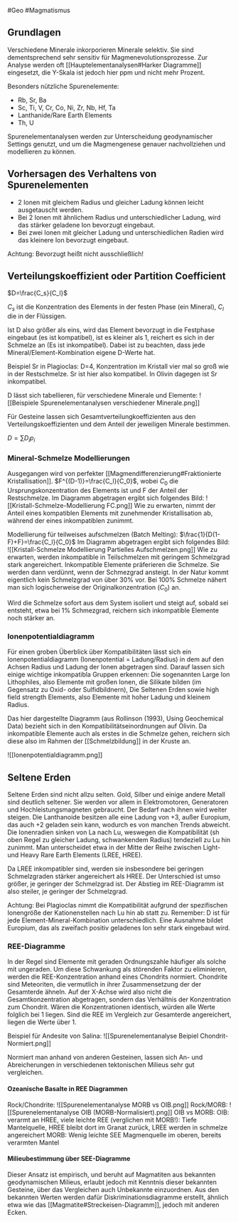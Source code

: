 #Geo #Magmatismus 

## Grundlagen

Verschiedene Minerale inkorporieren Minerale selektiv. Sie sind dementsprechend sehr sensitiv für Magmenevolutionsprozesse. Zur Analyse werden oft [[Hauptelementanalysen#Harker Diagramme]] eingesetzt, die Y-Skala ist jedoch hier ppm und nicht mehr Prozent.

Besonders nützliche Spurenelemente: 

- Rb, Sr, Ba
- Sc, Ti, V, Cr, Co, Ni, Zr, Nb, Hf, Ta
- Lanthanide/Rare Earth Elements
- Th, U

Spurenelementanalysen werden zur Unterscheidung geodynamischer Settings genutzt, und um die Magmengenese genauer nachvollziehen und modellieren zu können.

## Vorhersagen des Verhaltens von Spurenelementen

- 2 Ionen mit gleichem Radius und gleicher Ladung können leicht ausgetauscht werden.
- Bei 2 Ionen mit ähnlichem Radius und unterschiedlicher Ladung, wird das stärker geladene Ion bevorzugt eingebaut. 
- Bei zwei Ionen mit gleicher Ladung und unterschiedlichen Radien wird das kleinere Ion bevorzugt eingebaut.

Achtung: Bevorzugt heißt nicht ausschließlich!

## Verteilungskoeffizient oder Partition Coefficient

$D=\frac{C_s}{C_l}$

$C_s$ ist die Konzentration des Elements in der festen Phase (ein Mineral), $C_l$ die in der Flüssigen.

Ist D also größer als eins, wird das Element bevorzugt in die Festphase eingebaut (es ist kompatibel), ist es kleiner als 1, reichert es sich in der Schmelze an (Es ist inkompatibel). Dabei ist zu beachten, dass jede Mineral/Element-Kombination eigene D-Werte hat.

Beispiel Sr in Plagioclas: D=4, Konzentration im Kristall vier mal so groß wie in der Restschmelze. Sr ist hier also kompatibel. In Olivin dagegen ist Sr inkompatibel.

D lässt sich tabellieren, für verschiedene Minerale und Elemente:
![[Beispiele Spurenelementanalysen verschiedener Minerale.png]]

Für Gesteine lassen sich Gesamtverteilungkoeffizienten aus den Verteilungskoeffizienten und dem Anteil der jeweiligen Minerale bestimmen.

$D=\sum {D_ip_i}$

### Mineral-Schmelze Modellierungen

Ausgegangen wird von perfekter [[Magmendifferenzierung#Fraktionierte Kristallisation]]. 
$F^{(D-1)}=\frac{C_l}{C_0}$,
wobei $C_0$ die Ursprungskonzentration des Elements ist und F der Anteil der Restschmelze. Im Diagramm abgetragen ergibt sich folgendes Bild: 
![[Kristall-Schmelze-Modellierung FC.png]]
Wie zu erwarten, nimmt der Anteil eines kompatiblen Elements mit zunehmender Kristallisation ab, während der eines inkompatiblen zunimmt.

Modellierung für teilweises aufschmelzen (Batch Melting):
$\frac{1}{D(1-F)+F}=\frac{C_l}{C_0}$
Im Diagramm abgetragen ergibt sich folgendes Bild:
![[Kristall-Schmelze Modellierung Partielles Aufschmelzen.png]]
Wie zu erwarten, werden inkompatible in Teilschmelzen mit geringem Schmelzgrad stark angereichert. Inkompatible Elemente präferieren die Schmelze. Sie werden dann verdünnt, wenn der Schmezgrad ansteigt. In der Natur kommt eigentlich kein Schmelzgrad von über 30% vor. Bei 100% Schmelze nähert man sich logischerweise der Originalkonzentration ($C_0$) an.

Wird die Schmelze sofort aus dem System isoliert und steigt auf, sobald sei entsteht, etwa bei 1% Schmezgrad, reichern sich inkompatible Elemente noch stärker an.

### Ionenpotentialdiagramm

Für einen groben Überblick über Kompatibilitäten lässt sich ein Ionenpotentialdiagramm (Ionenpotential = Ladung/Radius) in dem auf den Achsen Radius und Ladung der Ionen abgetragen sind. Darauf lassen sich einige wichtige inkompatibla Gruppen erkennen: Die sogenannten Large Ion Lithophiles, also Elemente mit großen Ionen, die Silikate bilden (im Gegensatz zu Oxid- oder Sulfidbildnern), Die Seltenen Erden sowie high field strength Elements, also Elemente mit hoher Ladung und kleinem Radius.

Das hier dargestellte Diagramm (aus Rollinson (1993), Using Geochemical Data) bezieht sich in den Kompatibilitätseinordnungen auf Olivin. Da inkompatible Elemente auch als erstes in die Schmelze gehen, reichern sich diese also im Rahmen der [[Schmelzbildung]] in der Kruste an.

![[Ionenpotentialdiagramm.png]]

## Seltene Erden

Seltene Erden sind nicht allzu selten. Gold, Silber und einige andere Metall sind deutlich seltener. Sie werden vor allem in Elektromotoren, Generatoren und Hochleistungsmagneten gebraucht. Der Bedarf nach ihnen wird weiter steigen.
Die Lanthanoide besitzen alle eine Ladung von +3, außer Europium, das auch +2 geladen sein kann, wodurch es von manchen Trends abweicht. Die Ionenradien sinken von La nach Lu, weswegen die Kompatibilität (sh oben Regel zu gleicher Ladung, schwankendem Radius) tendeziell zu Lu hin zunimmt. Man unterscheidet etwa in der Mitte der Reihe zwischen Light- und Heavy Rare Earth Elements (LREE, HREE).

Da LREE inkompatibler sind, werden sie insbesondere bei geringen Schmelzgraden stärker angereichert als HREE. Der Unterschied ist umso größer, je geringer der Schmelzgrad ist. Der Abstieg im REE-Diagramm ist also steiler, je geringer der Schmelzgrad.

Achtung: Bei Plagioclas nimmt die Kompatibilität aufgrund der spezifischen Ionengröße der Kationenstellen nach Lu hin ab statt zu. Remember: D ist für jede Element-Mineral-Kombination unterschiedlich. Eine Ausnahme bildet Europium, das als zweifach positiv geladenes Ion sehr stark eingebaut wird.

### REE-Diagramme

In der Regel sind Elemente mit geraden Ordnungszahle häufiger als solche mit ungeraden. Um diese Schwankung als störenden Faktor zu eliminieren, werden die REE-Konzentration anhand eines Chondrits normiert. Chondrite sind Meteoriten, die vermutlich in ihrer Zusammensetzung der der Gesamterde ähneln. Auf der X-Achse wird also nicht die Gesamtkonzentration abgetragen, sondern das Verhältnis der Konzentration zum Chondrit. Wären die Konzentrationen identisch, würden alle Werte folglich bei 1 liegen. Sind die REE im Vergleich zur Gesamterde angereichert, liegen die Werte über 1.

Beispiel für Andesite von Salina:
![[Spurenelementanalyse Beipiel Chondrit-Normiert.png]]

Normiert man anhand von anderen Gesteinen, lassen sich An- und Abreicherungen in verschiedenen tektonischen Milieus sehr gut vergleichen. 

#### Ozeanische Basalte in REE Diagrammen
Rock/Chondrite:
![[Spurenelementanalyse MORB vs OIB.png]]
Rock/MORB:
![[Spurenelementanalyse OIB (MORB-Normalisiert).png]]
OIB vs MORB: 
OIB: verarmt an HREE, viele leichte REE (verglichen mit MORB!): Tiefe Mantelquelle, HREE bleibt dort im Granat zurück, LREE werden in schmelze angereichert
MORB: Wenig leichte SEE
Magmenquelle im oberen, bereits verarmten Mantel

#### Milieubestimmung über SEE-Diagramme

Dieser Ansatz ist empirisch, und beruht auf Magmatiten aus bekannten geodynamischen Milieus, erlaubt jedoch mit Kenntnis dieser bekannten Gesteine, über das Vergleichen auch Unbekannte einzuordnen.
Aus den bekannten Werten werden dafür Diskriminationsdiagramme erstellt, ähnlich etwa wie das [[Magmatite#Streckeisen-Diagramm]], jedoch mit anderen Ecken.